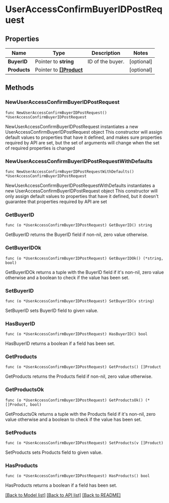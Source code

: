 # UserAccessConfirmBuyerIDPostRequest

## Properties

Name | Type | Description | Notes
------------ | ------------- | ------------- | -------------
**BuyerID** | Pointer to **string** | ID of the buyer. | [optional] 
**Products** | Pointer to [**[]Product**](Product.md) |  | [optional] 

## Methods

### NewUserAccessConfirmBuyerIDPostRequest

`func NewUserAccessConfirmBuyerIDPostRequest() *UserAccessConfirmBuyerIDPostRequest`

NewUserAccessConfirmBuyerIDPostRequest instantiates a new UserAccessConfirmBuyerIDPostRequest object
This constructor will assign default values to properties that have it defined,
and makes sure properties required by API are set, but the set of arguments
will change when the set of required properties is changed

### NewUserAccessConfirmBuyerIDPostRequestWithDefaults

`func NewUserAccessConfirmBuyerIDPostRequestWithDefaults() *UserAccessConfirmBuyerIDPostRequest`

NewUserAccessConfirmBuyerIDPostRequestWithDefaults instantiates a new UserAccessConfirmBuyerIDPostRequest object
This constructor will only assign default values to properties that have it defined,
but it doesn't guarantee that properties required by API are set

### GetBuyerID

`func (o *UserAccessConfirmBuyerIDPostRequest) GetBuyerID() string`

GetBuyerID returns the BuyerID field if non-nil, zero value otherwise.

### GetBuyerIDOk

`func (o *UserAccessConfirmBuyerIDPostRequest) GetBuyerIDOk() (*string, bool)`

GetBuyerIDOk returns a tuple with the BuyerID field if it's non-nil, zero value otherwise
and a boolean to check if the value has been set.

### SetBuyerID

`func (o *UserAccessConfirmBuyerIDPostRequest) SetBuyerID(v string)`

SetBuyerID sets BuyerID field to given value.

### HasBuyerID

`func (o *UserAccessConfirmBuyerIDPostRequest) HasBuyerID() bool`

HasBuyerID returns a boolean if a field has been set.

### GetProducts

`func (o *UserAccessConfirmBuyerIDPostRequest) GetProducts() []Product`

GetProducts returns the Products field if non-nil, zero value otherwise.

### GetProductsOk

`func (o *UserAccessConfirmBuyerIDPostRequest) GetProductsOk() (*[]Product, bool)`

GetProductsOk returns a tuple with the Products field if it's non-nil, zero value otherwise
and a boolean to check if the value has been set.

### SetProducts

`func (o *UserAccessConfirmBuyerIDPostRequest) SetProducts(v []Product)`

SetProducts sets Products field to given value.

### HasProducts

`func (o *UserAccessConfirmBuyerIDPostRequest) HasProducts() bool`

HasProducts returns a boolean if a field has been set.


[[Back to Model list]](../API_README.md#documentation-for-models) [[Back to API list]](../API_README.md#documentation-for-api-endpoints) [[Back to README]](../API_README.md)


